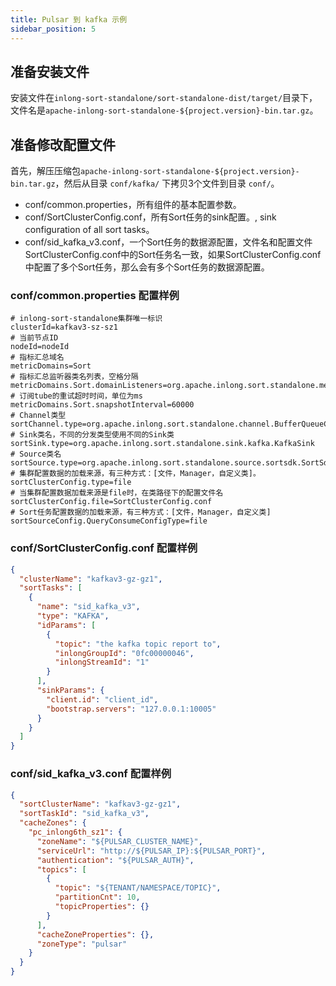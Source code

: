 ```yaml
---
title: Pulsar 到 kafka 示例
sidebar_position: 5
---
```


## 准备安装文件

安装文件在`inlong-sort-standalone/sort-standalone-dist/target/`目录下，文件名是`apache-inlong-sort-standalone-${project.version}-bin.tar.gz`。

## 准备修改配置文件

首先，解压压缩包`apache-inlong-sort-standalone-${project.version}-bin.tar.gz`，然后从目录 `conf/kafka/` 下拷贝3个文件到目录 `conf/`。

- conf/common.properties，所有组件的基本配置参数。
- conf/SortClusterConfig.conf，所有Sort任务的sink配置。, sink configuration of all sort tasks。
- conf/sid_kafka_v3.conf，一个Sort任务的数据源配置，文件名和配置文件SortClusterConfig.conf中的Sort任务名一致，如果SortClusterConfig.conf中配置了多个Sort任务，那么会有多个Sort任务的数据源配置。


### conf/common.properties 配置样例

```properties
# inlong-sort-standalone集群唯一标识
clusterId=kafkav3-sz-sz1
# 当前节点ID
nodeId=nodeId
# 指标汇总域名
metricDomains=Sort
# 指标汇总监听器类名列表，空格分隔
metricDomains.Sort.domainListeners=org.apache.inlong.sort.standalone.metrics.prometheus.PrometheusMetricListener
# 订阅tube的重试超时时间，单位为ms
metricDomains.Sort.snapshotInterval=60000
# Channel类型
sortChannel.type=org.apache.inlong.sort.standalone.channel.BufferQueueChannel
# Sink类名，不同的分发类型使用不同的Sink类
sortSink.type=org.apache.inlong.sort.standalone.sink.kafka.KafkaSink
# Source类名
sortSource.type=org.apache.inlong.sort.standalone.source.sortsdk.SortSdkSource
# 集群配置数据的加载来源，有三种方式：[文件，Manager，自定义类]。
sortClusterConfig.type=file
# 当集群配置数据加载来源是file时，在类路径下的配置文件名
sortClusterConfig.file=SortClusterConfig.conf
# Sort任务配置数据的加载来源，有三种方式：[文件，Manager，自定义类]
sortSourceConfig.QueryConsumeConfigType=file
```

### conf/SortClusterConfig.conf 配置样例

```json
{
  "clusterName": "kafkav3-gz-gz1",
  "sortTasks": [
    {
      "name": "sid_kafka_v3",
      "type": "KAFKA",
      "idParams": [
        {
          "topic": "the kafka topic report to",
          "inlongGroupId": "0fc00000046",
          "inlongStreamId": "1"
        }
      ],
      "sinkParams": {
        "client.id": "client_id",
        "bootstrap.servers": "127.0.0.1:10005"
      }
    }
  ]
}
```

### conf/sid_kafka_v3.conf 配置样例

```json
{
  "sortClusterName": "kafkav3-gz-gz1",
  "sortTaskId": "sid_kafka_v3",
  "cacheZones": {
    "pc_inlong6th_sz1": {
      "zoneName": "${PULSAR_CLUSTER_NAME}",
      "serviceUrl": "http://${PULSAR_IP}:${PULSAR_PORT}",
      "authentication": "${PULSAR_AUTH}",
      "topics": [
        {
          "topic": "${TENANT/NAMESPACE/TOPIC}",
          "partitionCnt": 10,
          "topicProperties": {}
        }
      ],
      "cacheZoneProperties": {},
      "zoneType": "pulsar"
    }
  }
}
```